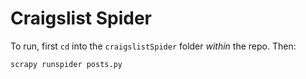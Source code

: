 # Craigslist Spider

To run, first `cd` into the `craigslistSpider` folder *within* the repo. Then:
```bash
scrapy runspider posts.py
```
